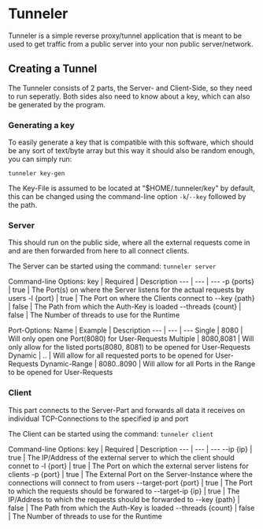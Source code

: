 # Tunneler
Tunneler is a simple reverse proxy/tunnel application that is meant to be used to get traffic from a public server into your non public server/network.

## Creating a Tunnel
The Tunneler consists of 2 parts, the Server- and Client-Side, so they need to run seperatly.
Both sides also need to know about a key, which can also be generated by the program.

### Generating a key
To easily generate a key that is compatible with this software, which should be any sort of text/byte array but this way
it should also be random enough, you can simply run:

`tunneler key-gen`

The Key-File is assumed to be located at "$HOME/.tunneler/key" by default, this can be changed 
using the command-line option `-k`/`--key` followed by the path.

### Server
This should run on the public side, where all the external requests come in and are then forwarded from here to all
connect clients.

The Server can be started using the command:
`tunneler server`

Command-line Options:
key | Required | Description
--- | --- | ---
-p {ports} | true | The Port(s) on where the Server listens for the actual requests by users
-l {port} | true | The Port on where the Clients connect to
--key {path} | false | The Path from which the Auth-Key is loaded
--threads {count} | false | The Number of threads to use for the Runtime

Port-Options:
Name | Example | Description
--- | --- | ---
Single | 8080 | Will only open one Port(8080) for User-Requests
Multiple | 8080,8081 | Will only allow for the listed ports(8080, 8081) to be opened for User-Requests
Dynamic | .. | Will allow for all requested ports to be opened for User-Requests
Dynamic-Range | 8080..8090 | Will allow for all Ports in the Range to be opened for User-Requests

### Client
This part connects to the Server-Part and forwards all data it receives on individual TCP-Connections to the
specified ip and port

The Client can be started using the command:
`tunneler client`

Command-line Options:
key | Required | Description
--- | --- | ---
--ip {ip} | true | The IP/Address of the external server to which the client should connet to
-l {port} | true | The Port on which the external server listens for clients
-p {port} | true | The External Port on the Server-Instance where the connections will connect to from users
--target-port {port} | true | The Port to which the requests should be forwared to
--target-ip {ip} | true | The IP/Address to which the requests should be forwarded to
--key {path} | false | The Path from which the Auth-Key is loaded
--threads {count} | false | The Number of threads to use for the Runtime

